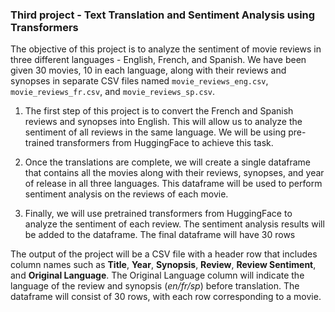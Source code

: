 ### Third project - Text Translation and Sentiment Analysis using Transformers

The objective of this project is to analyze the sentiment of movie reviews in three different languages - English, French, and Spanish. We have been given 30 movies, 10 in each language, along with their reviews and synopses in separate CSV files named ``movie_reviews_eng.csv``, ``movie_reviews_fr.csv``, and ``movie_reviews_sp.csv``.

1. The first step of this project is to convert the French and Spanish reviews and synopses into English. This will allow us to analyze the sentiment of all reviews in the same language. We will be using pre-trained transformers from HuggingFace to achieve this task.

2. Once the translations are complete, we will create a single dataframe that contains all the movies along with their reviews, synopses, and year of release in all three languages. This dataframe will be used to perform sentiment analysis on the reviews of each movie.

3. Finally, we will use pretrained transformers from HuggingFace to analyze the sentiment of each review. The sentiment analysis results will be added to the dataframe. The final dataframe will have 30 rows

The output of the project will be a CSV file with a header row that includes column names such as **Title**, **Year**, **Synopsis**, **Review**, **Review Sentiment**, and **Original Language**. The Original Language column will indicate the language of the review and synopsis (*en/fr/sp*) before translation. The dataframe will consist of 30 rows, with each row corresponding to a movie.